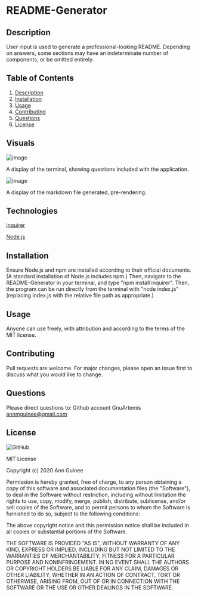 # README-Generator
## Description
User input is used to generate a professional-looking README. Depending on answers, some sections may have an indeterminate number of components, or be omitted entirely.

## Table of Contents
1. [Description](#-Description)
1. [Installation](#Installation)
1. [Usage](#Usage)
1. [Contributing](#Contributing)
1. [Questions](#Questions)
1. [License](#License)

## Visuals 

![image](![image](https://user-images.githubusercontent.com/69055538/95161218-6bf99500-0757-11eb-995f-671ff1322b13.png))

A display of the terminal, showing questions included with the application.

![image](![image](https://user-images.githubusercontent.com/69055538/95161293-9c413380-0757-11eb-8ab6-cb7121fefc47.png))

A display of the markdown file generated, pre-rendering.

## Technologies 

[inquirer](https://www.npmjs.com/package/inquirer)

[Node.js](https://nodejs.org/en/)

## Installation
Ensure Node.js and npm are installed according to their official documents. (A standard installation of Node.js includes npm.) Then, navigate to the README-Generator in your terminal, and type "npm install inquirer". Then, the program can be run directly from the terminal with "node index.js" (replacing index.js with the relative file path as appropriate.)

## Usage
Anyone can use freely, with attribution and according to the terms of the MIT license.
    
## Contributing
Pull requests are welcome. For major changes, please open an issue first to discuss what you would like to change.

## Questions
Please direct questions to:
Github account GnuArtemis
annmguinee@gmail.com 

## License 

![GitHub](https://img.shields.io/github/license/GnuArtemis/README-Generator) 

MIT License

Copyright (c) 2020 Ann Guinee
    
Permission is hereby granted, free of charge, to any person obtaining a copy of this software and associated documentation files (the "Software"), to deal in the Software without restriction, including without limitation the rights to use, copy, modify, merge, publish, distribute, sublicense, and/or sell copies of the Software, and to permit persons to whom the Software is furnished to do so, subject to the following conditions:

The above copyright notice and this permission notice shall be included in all copies or substantial portions of the Software.

THE SOFTWARE IS PROVIDED "AS IS", WITHOUT WARRANTY OF ANY KIND, EXPRESS OR IMPLIED, INCLUDING BUT NOT LIMITED TO THE WARRANTIES OF MERCHANTABILITY, FITNESS FOR A PARTICULAR PURPOSE AND NONINFRINGEMENT. IN NO EVENT SHALL THE AUTHORS OR COPYRIGHT HOLDERS BE LIABLE FOR ANY CLAIM, DAMAGES OR OTHER LIABILITY, WHETHER IN AN ACTION OF CONTRACT, TORT OR OTHERWISE, ARISING FROM, OUT OF OR IN CONNECTION WITH THE SOFTWARE OR THE USE OR OTHER DEALINGS IN THE SOFTWARE.